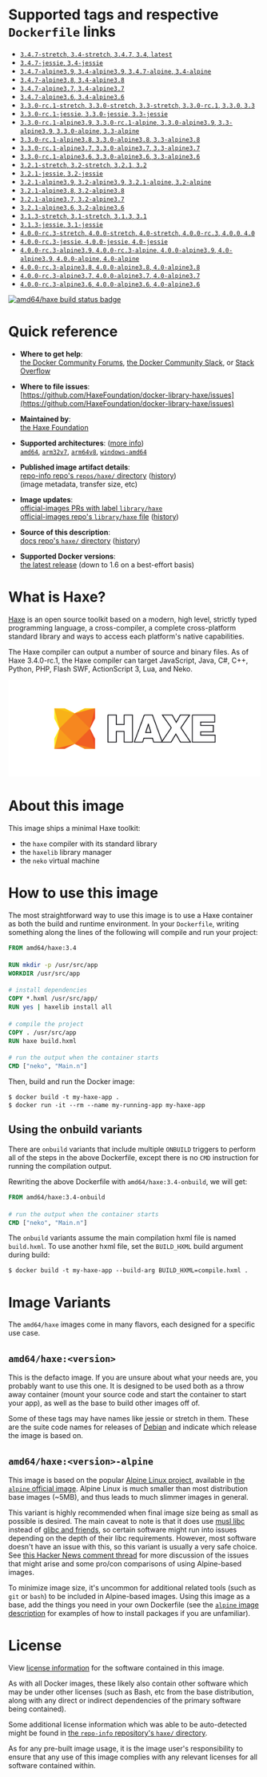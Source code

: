 <!--

********************************************************************************

WARNING:

    DO NOT EDIT "haxe/README.md"

    IT IS AUTO-GENERATED

    (from the other files in "haxe/" combined with a set of templates)

********************************************************************************

-->

# Supported tags and respective `Dockerfile` links

-	[`3.4.7-stretch`, `3.4-stretch`, `3.4.7`, `3.4`, `latest`](https://github.com/HaxeFoundation/docker-library-haxe/blob/e60ab8c2df98de16d9abfaf90b9227059433fd2e/3.4/stretch/Dockerfile)
-	[`3.4.7-jessie`, `3.4-jessie`](https://github.com/HaxeFoundation/docker-library-haxe/blob/d94c754a343676aede20497b5d28e8264e446ca6/3.4/jessie/Dockerfile)
-	[`3.4.7-alpine3.9`, `3.4-alpine3.9`, `3.4.7-alpine`, `3.4-alpine`](https://github.com/HaxeFoundation/docker-library-haxe/blob/e1f20012ff683a360ce99a0bccfbaf1996246832/3.4/alpine3.9/Dockerfile)
-	[`3.4.7-alpine3.8`, `3.4-alpine3.8`](https://github.com/HaxeFoundation/docker-library-haxe/blob/63ce668557c6f5afe60bac087ec24f19390f2707/3.4/alpine3.8/Dockerfile)
-	[`3.4.7-alpine3.7`, `3.4-alpine3.7`](https://github.com/HaxeFoundation/docker-library-haxe/blob/63ce668557c6f5afe60bac087ec24f19390f2707/3.4/alpine3.7/Dockerfile)
-	[`3.4.7-alpine3.6`, `3.4-alpine3.6`](https://github.com/HaxeFoundation/docker-library-haxe/blob/63ce668557c6f5afe60bac087ec24f19390f2707/3.4/alpine3.6/Dockerfile)
-	[`3.3.0-rc.1-stretch`, `3.3.0-stretch`, `3.3-stretch`, `3.3.0-rc.1`, `3.3.0`, `3.3`](https://github.com/HaxeFoundation/docker-library-haxe/blob/e60ab8c2df98de16d9abfaf90b9227059433fd2e/3.3/stretch/Dockerfile)
-	[`3.3.0-rc.1-jessie`, `3.3.0-jessie`, `3.3-jessie`](https://github.com/HaxeFoundation/docker-library-haxe/blob/d94c754a343676aede20497b5d28e8264e446ca6/3.3/jessie/Dockerfile)
-	[`3.3.0-rc.1-alpine3.9`, `3.3.0-rc.1-alpine`, `3.3.0-alpine3.9`, `3.3-alpine3.9`, `3.3.0-alpine`, `3.3-alpine`](https://github.com/HaxeFoundation/docker-library-haxe/blob/e1f20012ff683a360ce99a0bccfbaf1996246832/3.3/alpine3.9/Dockerfile)
-	[`3.3.0-rc.1-alpine3.8`, `3.3.0-alpine3.8`, `3.3-alpine3.8`](https://github.com/HaxeFoundation/docker-library-haxe/blob/63ce668557c6f5afe60bac087ec24f19390f2707/3.3/alpine3.8/Dockerfile)
-	[`3.3.0-rc.1-alpine3.7`, `3.3.0-alpine3.7`, `3.3-alpine3.7`](https://github.com/HaxeFoundation/docker-library-haxe/blob/63ce668557c6f5afe60bac087ec24f19390f2707/3.3/alpine3.7/Dockerfile)
-	[`3.3.0-rc.1-alpine3.6`, `3.3.0-alpine3.6`, `3.3-alpine3.6`](https://github.com/HaxeFoundation/docker-library-haxe/blob/63ce668557c6f5afe60bac087ec24f19390f2707/3.3/alpine3.6/Dockerfile)
-	[`3.2.1-stretch`, `3.2-stretch`, `3.2.1`, `3.2`](https://github.com/HaxeFoundation/docker-library-haxe/blob/e60ab8c2df98de16d9abfaf90b9227059433fd2e/3.2/stretch/Dockerfile)
-	[`3.2.1-jessie`, `3.2-jessie`](https://github.com/HaxeFoundation/docker-library-haxe/blob/d94c754a343676aede20497b5d28e8264e446ca6/3.2/jessie/Dockerfile)
-	[`3.2.1-alpine3.9`, `3.2-alpine3.9`, `3.2.1-alpine`, `3.2-alpine`](https://github.com/HaxeFoundation/docker-library-haxe/blob/e1f20012ff683a360ce99a0bccfbaf1996246832/3.2/alpine3.9/Dockerfile)
-	[`3.2.1-alpine3.8`, `3.2-alpine3.8`](https://github.com/HaxeFoundation/docker-library-haxe/blob/63ce668557c6f5afe60bac087ec24f19390f2707/3.2/alpine3.8/Dockerfile)
-	[`3.2.1-alpine3.7`, `3.2-alpine3.7`](https://github.com/HaxeFoundation/docker-library-haxe/blob/63ce668557c6f5afe60bac087ec24f19390f2707/3.2/alpine3.7/Dockerfile)
-	[`3.2.1-alpine3.6`, `3.2-alpine3.6`](https://github.com/HaxeFoundation/docker-library-haxe/blob/63ce668557c6f5afe60bac087ec24f19390f2707/3.2/alpine3.6/Dockerfile)
-	[`3.1.3-stretch`, `3.1-stretch`, `3.1.3`, `3.1`](https://github.com/HaxeFoundation/docker-library-haxe/blob/e60ab8c2df98de16d9abfaf90b9227059433fd2e/3.1/stretch/Dockerfile)
-	[`3.1.3-jessie`, `3.1-jessie`](https://github.com/HaxeFoundation/docker-library-haxe/blob/d94c754a343676aede20497b5d28e8264e446ca6/3.1/jessie/Dockerfile)
-	[`4.0.0-rc.3-stretch`, `4.0.0-stretch`, `4.0-stretch`, `4.0.0-rc.3`, `4.0.0`, `4.0`](https://github.com/HaxeFoundation/docker-library-haxe/blob/cbdd0660674ed25410f08254872805669659bf6c/4.0/stretch/Dockerfile)
-	[`4.0.0-rc.3-jessie`, `4.0.0-jessie`, `4.0-jessie`](https://github.com/HaxeFoundation/docker-library-haxe/blob/cbdd0660674ed25410f08254872805669659bf6c/4.0/jessie/Dockerfile)
-	[`4.0.0-rc.3-alpine3.9`, `4.0.0-rc.3-alpine`, `4.0.0-alpine3.9`, `4.0-alpine3.9`, `4.0.0-alpine`, `4.0-alpine`](https://github.com/HaxeFoundation/docker-library-haxe/blob/cbdd0660674ed25410f08254872805669659bf6c/4.0/alpine3.9/Dockerfile)
-	[`4.0.0-rc.3-alpine3.8`, `4.0.0-alpine3.8`, `4.0-alpine3.8`](https://github.com/HaxeFoundation/docker-library-haxe/blob/cbdd0660674ed25410f08254872805669659bf6c/4.0/alpine3.8/Dockerfile)
-	[`4.0.0-rc.3-alpine3.7`, `4.0.0-alpine3.7`, `4.0-alpine3.7`](https://github.com/HaxeFoundation/docker-library-haxe/blob/cbdd0660674ed25410f08254872805669659bf6c/4.0/alpine3.7/Dockerfile)
-	[`4.0.0-rc.3-alpine3.6`, `4.0.0-alpine3.6`, `4.0-alpine3.6`](https://github.com/HaxeFoundation/docker-library-haxe/blob/cbdd0660674ed25410f08254872805669659bf6c/4.0/alpine3.6/Dockerfile)

[![amd64/haxe build status badge](https://img.shields.io/jenkins/s/https/doi-janky.infosiftr.net/job/multiarch/job/amd64/job/haxe.svg?label=amd64/haxe%20%20build%20job)](https://doi-janky.infosiftr.net/job/multiarch/job/amd64/job/haxe/)

# Quick reference

-	**Where to get help**:  
	[the Docker Community Forums](https://forums.docker.com/), [the Docker Community Slack](https://blog.docker.com/2016/11/introducing-docker-community-directory-docker-community-slack/), or [Stack Overflow](https://stackoverflow.com/search?tab=newest&q=docker)

-	**Where to file issues**:  
	[https://github.com/HaxeFoundation/docker-library-haxe/issues](https://github.com/HaxeFoundation/docker-library-haxe/issues)

-	**Maintained by**:  
	[the Haxe Foundation](https://github.com/HaxeFoundation/docker-library-haxe)

-	**Supported architectures**: ([more info](https://github.com/docker-library/official-images#architectures-other-than-amd64))  
	[`amd64`](https://hub.docker.com/r/amd64/haxe/), [`arm32v7`](https://hub.docker.com/r/arm32v7/haxe/), [`arm64v8`](https://hub.docker.com/r/arm64v8/haxe/), [`windows-amd64`](https://hub.docker.com/r/winamd64/haxe/)

-	**Published image artifact details**:  
	[repo-info repo's `repos/haxe/` directory](https://github.com/docker-library/repo-info/blob/master/repos/haxe) ([history](https://github.com/docker-library/repo-info/commits/master/repos/haxe))  
	(image metadata, transfer size, etc)

-	**Image updates**:  
	[official-images PRs with label `library/haxe`](https://github.com/docker-library/official-images/pulls?q=label%3Alibrary%2Fhaxe)  
	[official-images repo's `library/haxe` file](https://github.com/docker-library/official-images/blob/master/library/haxe) ([history](https://github.com/docker-library/official-images/commits/master/library/haxe))

-	**Source of this description**:  
	[docs repo's `haxe/` directory](https://github.com/docker-library/docs/tree/master/haxe) ([history](https://github.com/docker-library/docs/commits/master/haxe))

-	**Supported Docker versions**:  
	[the latest release](https://github.com/docker/docker-ce/releases/latest) (down to 1.6 on a best-effort basis)

# What is Haxe?

[Haxe](https://haxe.org) is an open source toolkit based on a modern, high level, strictly typed programming language, a cross-compiler, a complete cross-platform standard library and ways to access each platform's native capabilities.

The Haxe compiler can output a number of source and binary files. As of Haxe 3.4.0-rc.1, the Haxe compiler can target JavaScript, Java, C#, C++, Python, PHP, Flash SWF, ActionScript 3, Lua, and Neko.

![logo](https://raw.githubusercontent.com/docker-library/docs/8ae987dec04fb5ecc15adcba1f9d62b40d0d3ec2/haxe/logo.png)

# About this image

This image ships a minimal Haxe toolkit:

-	the `haxe` compiler with its standard library
-	the `haxelib` library manager
-	the `neko` virtual machine

# How to use this image

The most straightforward way to use this image is to use a Haxe container as both the build and runtime environment. In your `Dockerfile`, writing something along the lines of the following will compile and run your project:

```dockerfile
FROM amd64/haxe:3.4

RUN mkdir -p /usr/src/app
WORKDIR /usr/src/app

# install dependencies
COPY *.hxml /usr/src/app/
RUN yes | haxelib install all

# compile the project
COPY . /usr/src/app
RUN haxe build.hxml

# run the output when the container starts
CMD ["neko", "Main.n"]
```

Then, build and run the Docker image:

```console
$ docker build -t my-haxe-app .
$ docker run -it --rm --name my-running-app my-haxe-app
```

## Using the onbuild variants

There are `onbuild` variants that include multiple `ONBUILD` triggers to perform all of the steps in the above Dockerfile, except there is no `CMD` instruction for running the compilation output.

Rewriting the above Dockerfile with `amd64/haxe:3.4-onbuild`, we will get:

```dockerfile
FROM amd64/haxe:3.4-onbuild

# run the output when the container starts
CMD ["neko", "Main.n"]
```

The `onbuild` variants assume the main compilation hxml file is named `build.hxml`. To use another hxml file, set the `BUILD_HXML` build argument during build:

```console
$ docker build -t my-haxe-app --build-arg BUILD_HXML=compile.hxml .
```

# Image Variants

The `amd64/haxe` images come in many flavors, each designed for a specific use case.

## `amd64/haxe:<version>`

This is the defacto image. If you are unsure about what your needs are, you probably want to use this one. It is designed to be used both as a throw away container (mount your source code and start the container to start your app), as well as the base to build other images off of.

Some of these tags may have names like jessie or stretch in them. These are the suite code names for releases of [Debian](https://wiki.debian.org/DebianReleases) and indicate which release the image is based on.

## `amd64/haxe:<version>-alpine`

This image is based on the popular [Alpine Linux project](http://alpinelinux.org), available in [the `alpine` official image](https://hub.docker.com/_/alpine). Alpine Linux is much smaller than most distribution base images (~5MB), and thus leads to much slimmer images in general.

This variant is highly recommended when final image size being as small as possible is desired. The main caveat to note is that it does use [musl libc](http://www.musl-libc.org) instead of [glibc and friends](http://www.etalabs.net/compare_libcs.html), so certain software might run into issues depending on the depth of their libc requirements. However, most software doesn't have an issue with this, so this variant is usually a very safe choice. See [this Hacker News comment thread](https://news.ycombinator.com/item?id=10782897) for more discussion of the issues that might arise and some pro/con comparisons of using Alpine-based images.

To minimize image size, it's uncommon for additional related tools (such as `git` or `bash`) to be included in Alpine-based images. Using this image as a base, add the things you need in your own Dockerfile (see the [`alpine` image description](https://hub.docker.com/_/alpine/) for examples of how to install packages if you are unfamiliar).

# License

View [license information](https://haxe.org/foundation/open-source.html) for the software contained in this image.

As with all Docker images, these likely also contain other software which may be under other licenses (such as Bash, etc from the base distribution, along with any direct or indirect dependencies of the primary software being contained).

Some additional license information which was able to be auto-detected might be found in [the `repo-info` repository's `haxe/` directory](https://github.com/docker-library/repo-info/tree/master/repos/haxe).

As for any pre-built image usage, it is the image user's responsibility to ensure that any use of this image complies with any relevant licenses for all software contained within.

